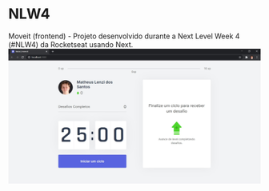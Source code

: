 # NLW4
Moveit (frontend) - Projeto desenvolvido durante a Next Level Week 4 (#NLW4) da Rocketseat usando Next. 
![github-small](https://github.com/Matheus-Lenzi/NLW4/blob/main/terceiro_dia.jpg?raw=true)
